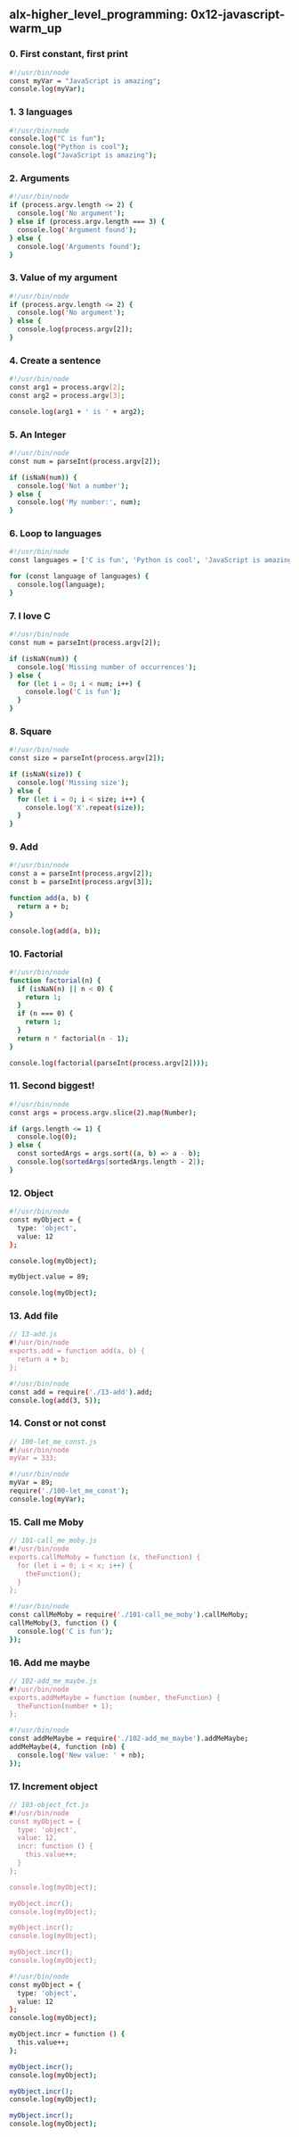 ## alx-higher_level_programming: 0x12-javascript-warm_up

### 0. First constant, first print
```bash
#!/usr/bin/node
const myVar = "JavaScript is amazing";
console.log(myVar);
```

### 1. 3 languages
```bash
#!/usr/bin/node
console.log("C is fun");
console.log("Python is cool");
console.log("JavaScript is amazing");
```

### 2. Arguments
```bash
#!/usr/bin/node
if (process.argv.length <= 2) {
  console.log('No argument');
} else if (process.argv.length === 3) {
  console.log('Argument found');
} else {
  console.log('Arguments found');
}
```

### 3. Value of my argument
```bash
#!/usr/bin/node
if (process.argv.length <= 2) {
  console.log('No argument');
} else {
  console.log(process.argv[2]);
}
```

### 4. Create a sentence
```bash
#!/usr/bin/node
const arg1 = process.argv[2];
const arg2 = process.argv[3];

console.log(arg1 + ' is ' + arg2);
```

### 5. An Integer
```bash
#!/usr/bin/node
const num = parseInt(process.argv[2]);

if (isNaN(num)) {
  console.log('Not a number');
} else {
  console.log('My number:', num);
}
```

### 6. Loop to languages
```bash
#!/usr/bin/node
const languages = ['C is fun', 'Python is cool', 'JavaScript is amazing'];

for (const language of languages) {
  console.log(language);
}
```

### 7. I love C
```bash
#!/usr/bin/node
const num = parseInt(process.argv[2]);

if (isNaN(num)) {
  console.log('Missing number of occurrences');
} else {
  for (let i = 0; i < num; i++) {
    console.log('C is fun');
  }
}
```

### 8. Square
```bash
#!/usr/bin/node
const size = parseInt(process.argv[2]);

if (isNaN(size)) {
  console.log('Missing size');
} else {
  for (let i = 0; i < size; i++) {
    console.log('X'.repeat(size));
  }
}
```

### 9. Add
```bash
#!/usr/bin/node
const a = parseInt(process.argv[2]);
const b = parseInt(process.argv[3]);

function add(a, b) {
  return a + b;
}

console.log(add(a, b));
```

### 10. Factorial
```bash
#!/usr/bin/node
function factorial(n) {
  if (isNaN(n) || n < 0) {
    return 1;
  }
  if (n === 0) {
    return 1;
  }
  return n * factorial(n - 1);
}

console.log(factorial(parseInt(process.argv[2])));
```

### 11. Second biggest!
```bash
#!/usr/bin/node
const args = process.argv.slice(2).map(Number);

if (args.length <= 1) {
  console.log(0);
} else {
  const sortedArgs = args.sort((a, b) => a - b);
  console.log(sortedArgs[sortedArgs.length - 2]);
}
```

### 12. Object
```bash
#!/usr/bin/node
const myObject = {
  type: 'object',
  value: 12
};

console.log(myObject);

myObject.value = 89;

console.log(myObject);
```

### 13. Add file
```javascript
// 13-add.js
#!/usr/bin/node
exports.add = function add(a, b) {
  return a + b;
};
```

```bash
#!/usr/bin/node
const add = require('./13-add').add;
console.log(add(3, 5));
```

### 14. Const or not const
```javascript
// 100-let_me_const.js
#!/usr/bin/node
myVar = 333;
```

```bash
#!/usr/bin/node
myVar = 89;
require('./100-let_me_const');
console.log(myVar);
```

### 15. Call me Moby
```javascript
// 101-call_me_moby.js
#!/usr/bin/node
exports.callMeMoby = function (x, theFunction) {
  for (let i = 0; i < x; i++) {
    theFunction();
  }
};
```

```bash
#!/usr/bin/node
const callMeMoby = require('./101-call_me_moby').callMeMoby;
callMeMoby(3, function () {
  console.log('C is fun');
});
```

### 16. Add me maybe
```javascript
// 102-add_me_maybe.js
#!/usr/bin/node
exports.addMeMaybe = function (number, theFunction) {
  theFunction(number + 1);
};
```

```bash
#!/usr/bin/node
const addMeMaybe = require('./102-add_me_maybe').addMeMaybe;
addMeMaybe(4, function (nb) {
  console.log('New value: ' + nb);
});
```

### 17. Increment object
```javascript
// 103-object_fct.js
#!/usr/bin/node
const myObject = {
  type: 'object',
  value: 12,
  incr: function () {
    this.value++;
  }
};

console.log(myObject);

myObject.incr();
console.log(myObject);

myObject.incr();
console.log(myObject);

myObject.incr();
console.log(myObject);
```

```bash
#!/usr/bin/node
const myObject = {
  type: 'object',
  value: 12
};
console.log(myObject);

myObject.incr = function () {
  this.value++;
};

myObject.incr();
console.log(myObject);

myObject.incr();
console.log(myObject);

myObject.incr();
console.log(myObject);
